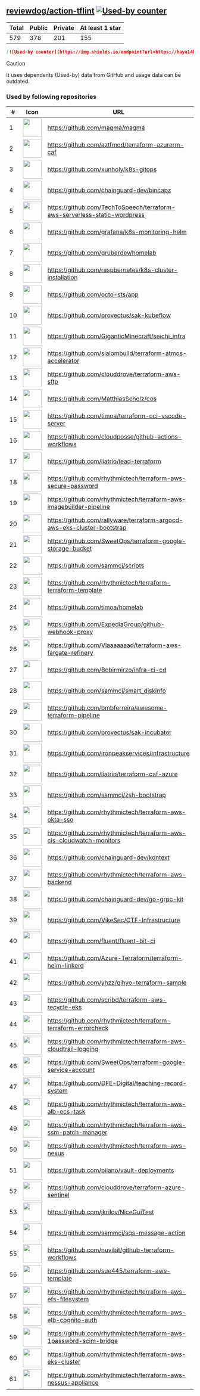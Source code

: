 





## [reviewdog/action-tflint](https://github.com/reviewdog/action-tflint) [![Used-by counter](https://img.shields.io/endpoint?url=https://haya14busa.github.io/github-used-by/data/reviewdog/action-tflint/shieldsio.json)](https://github.com/haya14busa/github-used-by/tree/main/repo/reviewdog/action-tflint)

| Total | Public | Private | At least 1 star
| ----- | ------ | ------- | ---------------
| 579 | 378 | 201 | 155 |

```md
[![Used-by counter](https://img.shields.io/endpoint?url=https://haya14busa.github.io/github-used-by/data/reviewdog/action-tflint/shieldsio.json)](https://github.com/haya14busa/github-used-by/tree/main/repo/reviewdog/action-tflint)
```

> [!CAUTION]
> It uses dependents (Used-by) data from GitHub and usage data can be outdated.

### Used by following repositories

| # | Icon | URL | Stars |
| -- | -- | -- | -- | 
|1|<img src="https://github.com/magma.png" width=50 height=50>|https://github.com/magma/magma|1656|
|2|<img src="https://github.com/aztfmod.png" width=50 height=50>|https://github.com/aztfmod/terraform-azurerm-caf|533|
|3|<img src="https://github.com/xunholy.png" width=50 height=50>|https://github.com/xunholy/k8s-gitops|459|
|4|<img src="https://github.com/chainguard-dev.png" width=50 height=50>|https://github.com/chainguard-dev/bincapz|378|
|5|<img src="https://github.com/TechToSpeech.png" width=50 height=50>|https://github.com/TechToSpeech/terraform-aws-serverless-static-wordpress|193|
|6|<img src="https://github.com/grafana.png" width=50 height=50>|https://github.com/grafana/k8s-monitoring-helm|132|
|7|<img src="https://github.com/gruberdev.png" width=50 height=50>|https://github.com/gruberdev/homelab|120|
|8|<img src="https://github.com/raspbernetes.png" width=50 height=50>|https://github.com/raspbernetes/k8s-cluster-installation|113|
|9|<img src="https://github.com/octo-sts.png" width=50 height=50>|https://github.com/octo-sts/app|92|
|10|<img src="https://github.com/provectus.png" width=50 height=50>|https://github.com/provectus/sak-kubeflow|62|
|11|<img src="https://github.com/GiganticMinecraft.png" width=50 height=50>|https://github.com/GiganticMinecraft/seichi_infra|51|
|12|<img src="https://github.com/slalombuild.png" width=50 height=50>|https://github.com/slalombuild/terraform-atmos-accelerator|38|
|13|<img src="https://github.com/clouddrove.png" width=50 height=50>|https://github.com/clouddrove/terraform-aws-sftp|34|
|14|<img src="https://github.com/MatthiasScholz.png" width=50 height=50>|https://github.com/MatthiasScholz/cos|34|
|15|<img src="https://github.com/timoa.png" width=50 height=50>|https://github.com/timoa/terraform-oci-vscode-server|26|
|16|<img src="https://github.com/cloudposse.png" width=50 height=50>|https://github.com/cloudposse/github-actions-workflows|25|
|17|<img src="https://github.com/liatrio.png" width=50 height=50>|https://github.com/liatrio/lead-terraform|20|
|18|<img src="https://github.com/rhythmictech.png" width=50 height=50>|https://github.com/rhythmictech/terraform-aws-secure-password|18|
|19|<img src="https://github.com/rhythmictech.png" width=50 height=50>|https://github.com/rhythmictech/terraform-aws-imagebuilder-pipeline|18|
|20|<img src="https://github.com/rallyware.png" width=50 height=50>|https://github.com/rallyware/terraform-argocd-aws-eks-cluster-bootstrap|16|
|21|<img src="https://github.com/SweetOps.png" width=50 height=50>|https://github.com/SweetOps/terraform-google-storage-bucket|16|
|22|<img src="https://github.com/sammcj.png" width=50 height=50>|https://github.com/sammcj/scripts|14|
|23|<img src="https://github.com/rhythmictech.png" width=50 height=50>|https://github.com/rhythmictech/terraform-terraform-template|13|
|24|<img src="https://github.com/timoa.png" width=50 height=50>|https://github.com/timoa/homelab|12|
|25|<img src="https://github.com/ExpediaGroup.png" width=50 height=50>|https://github.com/ExpediaGroup/github-webhook-proxy|10|
|26|<img src="https://github.com/Vlaaaaaaad.png" width=50 height=50>|https://github.com/Vlaaaaaaad/terraform-aws-fargate-refinery|10|
|27|<img src="https://github.com/Bobirmirzo.png" width=50 height=50>|https://github.com/Bobirmirzo/infra-ci-cd|10|
|28|<img src="https://github.com/sammcj.png" width=50 height=50>|https://github.com/sammcj/smart_diskinfo|9|
|29|<img src="https://github.com/bmbferreira.png" width=50 height=50>|https://github.com/bmbferreira/awesome-terraform-pipeline|9|
|30|<img src="https://github.com/provectus.png" width=50 height=50>|https://github.com/provectus/sak-incubator|9|
|31|<img src="https://github.com/ironpeakservices.png" width=50 height=50>|https://github.com/ironpeakservices/infrastructure|9|
|32|<img src="https://github.com/liatrio.png" width=50 height=50>|https://github.com/liatrio/terraform-caf-azure|8|
|33|<img src="https://github.com/sammcj.png" width=50 height=50>|https://github.com/sammcj/zsh-bootstrap|8|
|34|<img src="https://github.com/rhythmictech.png" width=50 height=50>|https://github.com/rhythmictech/terraform-aws-okta-sso|8|
|35|<img src="https://github.com/rhythmictech.png" width=50 height=50>|https://github.com/rhythmictech/terraform-aws-cis-cloudwatch-monitors|8|
|36|<img src="https://github.com/chainguard-dev.png" width=50 height=50>|https://github.com/chainguard-dev/kontext|7|
|37|<img src="https://github.com/rhythmictech.png" width=50 height=50>|https://github.com/rhythmictech/terraform-aws-backend|7|
|38|<img src="https://github.com/chainguard-dev.png" width=50 height=50>|https://github.com/chainguard-dev/go-grpc-kit|7|
|39|<img src="https://github.com/VikeSec.png" width=50 height=50>|https://github.com/VikeSec/CTF-Infrastructure|7|
|40|<img src="https://github.com/fluent.png" width=50 height=50>|https://github.com/fluent/fluent-bit-ci|7|
|41|<img src="https://github.com/Azure-Terraform.png" width=50 height=50>|https://github.com/Azure-Terraform/terraform-helm-linkerd|7|
|42|<img src="https://github.com/yhzz.png" width=50 height=50>|https://github.com/yhzz/gihyo-terraform-sample|7|
|43|<img src="https://github.com/scribd.png" width=50 height=50>|https://github.com/scribd/terraform-aws-recycle-eks|7|
|44|<img src="https://github.com/rhythmictech.png" width=50 height=50>|https://github.com/rhythmictech/terraform-terraform-errorcheck|7|
|45|<img src="https://github.com/rhythmictech.png" width=50 height=50>|https://github.com/rhythmictech/terraform-aws-cloudtrail-logging|7|
|46|<img src="https://github.com/SweetOps.png" width=50 height=50>|https://github.com/SweetOps/terraform-google-service-account|7|
|47|<img src="https://github.com/DFE-Digital.png" width=50 height=50>|https://github.com/DFE-Digital/teaching-record-system|6|
|48|<img src="https://github.com/rhythmictech.png" width=50 height=50>|https://github.com/rhythmictech/terraform-aws-alb-ecs-task|6|
|49|<img src="https://github.com/rhythmictech.png" width=50 height=50>|https://github.com/rhythmictech/terraform-aws-ssm-patch-manager|6|
|50|<img src="https://github.com/rhythmictech.png" width=50 height=50>|https://github.com/rhythmictech/terraform-aws-nexus|6|
|51|<img src="https://github.com/piiano.png" width=50 height=50>|https://github.com/piiano/vault-deployments|5|
|52|<img src="https://github.com/clouddrove.png" width=50 height=50>|https://github.com/clouddrove/terraform-azure-sentinel|5|
|53|<img src="https://github.com/jkrilov.png" width=50 height=50>|https://github.com/jkrilov/NiceGuiTest|5|
|54|<img src="https://github.com/sammcj.png" width=50 height=50>|https://github.com/sammcj/sqs-message-action|5|
|55|<img src="https://github.com/nuvibit.png" width=50 height=50>|https://github.com/nuvibit/github-terraform-workflows|5|
|56|<img src="https://github.com/sue445.png" width=50 height=50>|https://github.com/sue445/terraform-aws-template|5|
|57|<img src="https://github.com/rhythmictech.png" width=50 height=50>|https://github.com/rhythmictech/terraform-aws-efs-filesystem|5|
|58|<img src="https://github.com/rhythmictech.png" width=50 height=50>|https://github.com/rhythmictech/terraform-aws-elb-cognito-auth|5|
|59|<img src="https://github.com/rhythmictech.png" width=50 height=50>|https://github.com/rhythmictech/terraform-aws-1password-scim-bridge|5|
|60|<img src="https://github.com/rhythmictech.png" width=50 height=50>|https://github.com/rhythmictech/terraform-aws-eks-cluster|5|
|61|<img src="https://github.com/rhythmictech.png" width=50 height=50>|https://github.com/rhythmictech/terraform-aws-nessus-appliance|5|
